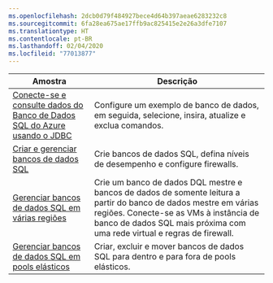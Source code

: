 ```yaml
---
ms.openlocfilehash: 2dcb0d79f484927bece4d64b397aeae6283232c8
ms.sourcegitcommit: 6fa28ea675ae17ffb9ac825415e2e26a3dfe7107
ms.translationtype: HT
ms.contentlocale: pt-BR
ms.lasthandoff: 02/04/2020
ms.locfileid: "77013877"
---
```

|Amostra   |Descrição  |
|---------|---------|
| [Conecte-se e consulte dados do Banco de Dados SQL do Azure usando o JDBC][4] | Configure um exemplo de banco de dados, em seguida, selecione, insira, atualize e exclua comandos. |
| [Criar e gerenciar bancos de dados SQL][1] | Crie bancos de dados SQL, defina níveis de desempenho e configure firewalls.|
| [Gerenciar bancos de dados SQL em várias regiões][2] | Crie um banco de dados DQL mestre e bancos de dados de somente leitura a partir do banco de dados mestre em várias regiões. Conecte-se as VMs à instância de banco de dados SQL mais próxima com uma rede virtual e regras de firewall. | 
| [Gerenciar bancos de dados SQL em pools elásticos][3] | Criar, excluir e mover bancos de dados SQL para dentro e para fora de pools elásticos. | 

[1]: https://github.com/Azure-Samples/sql-database-java-manage-db/
[2]: https://azure.microsoft.com/resources/samples/sql-database-java-manage-sql-databases-across-regions/
[3]: ../java-sdk-manage-sql-elastic-pools.md
[4]: https://docs.microsoft.com/azure/sql-database/sql-database-connect-query-java